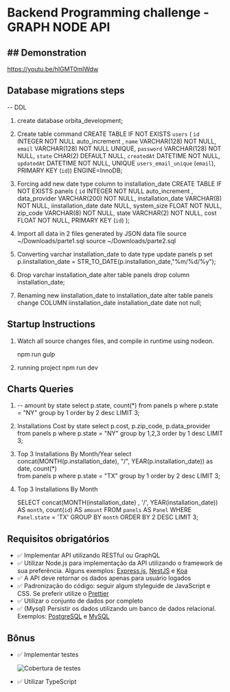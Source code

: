# Backend Programming challenge - GRAPH NODE API

## ## Demonstration

https://youtu.be/hIGMT0mIWdw

## Database migrations steps

-- DDL

1. create database orbita_development;

2. Create table command
   CREATE TABLE IF NOT EXISTS `users` (
   `id` INTEGER NOT NULL auto_increment ,
   `name` VARCHAR(128) NOT NULL,
   `email` VARCHAR(128) NOT NULL UNIQUE,
   `password` VARCHAR(128) NOT NULL,
   `state` CHAR(2) DEFAULT NULL,
   `createdAt` DATETIME NOT NULL,
   `updatedAt` DATETIME NOT NULL, UNIQUE `users_email_unique` (`email`),
   PRIMARY KEY (`id`)) ENGINE=InnoDB;

3. Forcing add new date type column to installation_date
   CREATE TABLE IF NOT EXISTS panels (
   `id` INTEGER NOT NULL auto_increment ,
   data_provider VARCHAR(200) NOT NULL,
   installation_date VARCHAR(8) NOT NULL,
   iinstallation_date date NULL,
   system_size FLOAT NOT NULL,
   zip_code VARCHAR(8) NOT NULL,
   state VARCHAR(2) NOT NULL,
   cost FLOAT NOT NULL,
   PRIMARY KEY (`id`)
   );

4. Import all data in 2 files generated by JSON data file
   source ~/Downloads/parte1.sql
   source ~/Downloads/parte2.sql

5. Converting varchar installation_date to date type
   update panels p set p.iinstallation_date = STR_TO_DATE(p.installation_date,"%m/%d/%y");

6. Drop varchar installation_date
   alter table panels drop column installation_date;

7. Renaming new iinstallation_date to installation_date
   alter table panels change COLUMN iinstallation_date installation_date date not null;

## Startup Instructions

1. Watch all source changes files, and compile in runtime using nodeon.

   npm run gulp

2. running project
   npm run dev

## Charts Queries

1.  -- amount by state
    select p.state, count(\*)
    from panels p
    where p.state = "NY"
    group by 1
    order by 2 desc
    LIMIT 3;

2.  Installations Cost by state
    select p.cost, p.zip_code, p.data_provider
    from panels p
    where p.state = "NY"
    group by 1,2,3
    order by 1 desc
    LIMIT 3;

3.  Top 3 Installations By Month/Year
    select concat(MONTH(p.installation_date), "/", YEAR(p.installation_date)) as date, count(\*)  
    from panels p where p.state = "TX"
    group by 1
    order by 2 desc
    LIMIT 3;

4.  Top 3 Installations By Month

    SELECT concat(MONTH(installation_date) , '/', YEAR(installation_date)) AS `month`, count(`id`) AS `amount`
    FROM `panels` AS `Panel`
    WHERE `Panel`.`state` = 'TX'
    GROUP BY `month`
    ORDER BY 2 DESC
    LIMIT 3;

## Requisitos obrigatórios

- ✅ Implementar API utilizando RESTful ou GraphQL
- ✅ Utilizar Node.js para implementação da API utilizando o framework de sua preferência. Alguns exemplos: [Express.js](https://expressjs.com/), [NestJS](https://nestjs.com) e [Koa](https://koajs.com)
- ✅ A API deve retornar os dados apenas para usuário logados
- ✅ Padronização do código: seguir algum styleguide de JavaScript e CSS. Se preferir utilize o [Prettier](https://prettier.io/)
- ✅ Utilizar o conjunto de dados por completo
- ✅ (Mysql) Persistir os dados utilizando um banco de dados relacional. Exemplos: [PostgreSQL](https://www.postgresql.org) e [MySQL](https://www.mysql.com)

## Bônus

- ✅ Implementar testes

  ![Cobertura de testes](https://github.com/fopnet/graphql-node-api/tree/master/coverage/coverage.png "Cobertura de testes")

- ✅ Utilizar TypeScript
